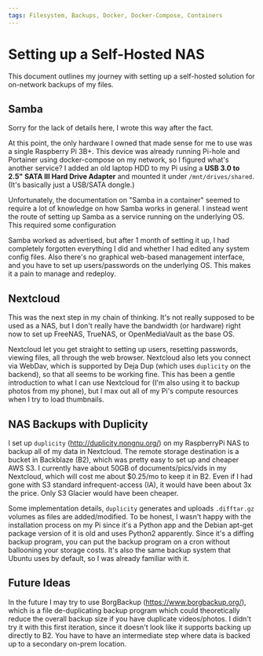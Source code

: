 ```yaml
---
tags: Filesystem, Backups, Docker, Docker-Compose, Containers
---
```


# Setting up a Self-Hosted NAS

This document outlines my journey with setting up a self-hosted solution for on-network backups of my files.

## Samba

Sorry for the lack of details here, I wrote this way after the fact.

At this point, the only hardware I owned that made sense for me to use was a single Raspberry Pi 3B+. This device was already running Pi-hole and Portainer using docker-compose on my network, so I figured what's another service? I added an old laptop HDD to my Pi using a **USB 3.0 to 2.5" SATA III Hard Drive Adapter** and mounted it under `/mnt/drives/shared`. (It's basically just a USB/SATA dongle.)

Unfortunately, the documentation on "Samba in a container" seemed to require a lot of knowledge on how Samba works in general. I instead went the route of setting up Samba as a service running on the underlying OS. This required some configuration

Samba worked as advertised, but after 1 month of setting it up, I had completely forgotten everything I did and whether I had edited any system config files. Also there's no graphical web-based management interface, and you have to set up users/passwords on the underlying OS. This makes it a pain to manage and redeploy.

## Nextcloud

This was the next step in my chain of thinking. It's not really supposed to be used as a NAS, but I don't really have the bandwidth (or hardware) right now to set up FreeNAS, TrueNAS, or OpenMediaVault as the base OS.

Nextcloud let you get straight to setting up users, resetting passwords, viewing files, all through the web browser. Nextcloud also lets you connect via WebDav, which is supported by Deja Dup (which uses `duplicity` on the backend), so that all seems to be working fine. This has been a gentle introduction to what I can use Nextcloud for (I'm also using it to backup photos from my phone), but I max out all of my Pi's compute resources when I try to load thumbnails.

## NAS Backups with Duplicity

I set up `duplicity` (http://duplicity.nongnu.org/) on my RaspberryPi NAS to backup all of my data in Nextcloud. The remote storage destination is a bucket in Backblaze (B2), which was pretty easy to set up and cheaper AWS S3. I currently have about 50GB of documents/pics/vids in my Nextcloud, which will cost me about $0.25/mo to keep it in B2. Even if I had gone with S3 standard infrequent-access (IA), it would have been about 3x the price. Only S3 Glacier would have been cheaper.

Some implementation details, `duplicity` generates and uploads `.difftar.gz` volumes as files are added/modified. To be honest, I wasn't happy with the installation process on my Pi since it's a Python app and the Debian apt-get package version of it is old and uses Python2 apparently. Since it's a diffing backup program, you can put the backup program on a cron without ballooning your storage costs. It's also the same backup system that Ubuntu uses by default, so I was already familiar with it.

## Future Ideas

In the future I may try to use BorgBackup (https://www.borgbackup.org/), which is a file de-duplicating backup program which could theoretically reduce the overall backup size if you have duplicate videos/photos. I didn't try it with this first iteration, since it doesn't look like it supports backing up directly to B2. You have to have an intermediate step where data is backed up to a secondary on-prem location.
